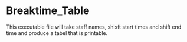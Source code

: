 # Breaktime_Table

This executable file will take staff names, shisft start times and shift end time and produce a tabel that is printable.

